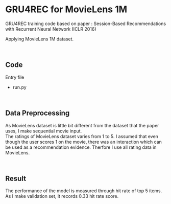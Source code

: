 # GRU4REC for MovieLens 1M
GRU4REC training code based on paper :
Session-Based Recommendations with Recurrent Neural Network (ICLR 2016)

Applying MovieLens 1M dataset.

<br/>

## Code
Entry file
- run.py

<br/>

## Data Preprocessing
As MovieLens dataset is little bit different from the dataset that the paper uses, I make sequential movie input. <br/>
The ratings of MovieLens dataset varies from 1 to 5.
I assumed that even though the user scores 1 on the movie, there was an interaction which can be used as a recommendation evidence.
Therfore I use all rating data in MovieLens.

<br/>

## Result
The performance of the model is measured through hit rate of top 5 items.
As I make validation set, it records 0.33 hit rate score.




